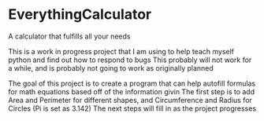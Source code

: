 # EverythingCalculator
A calculator that fulfills all your needs

This is a work in progress project that I am using to help teach myself python and find out how to respond to bugs
This probably will not work for a while, and is probably not going to work as originally planned

The goal of this project is to create a program that can help autofill formulas for math equations based off of the information givin
The first step is to add Area and Perimeter for different shapes, and Circumference and Radius for Circles (Pi is set as 3.142)
The next steps will fill in as the project progresses
